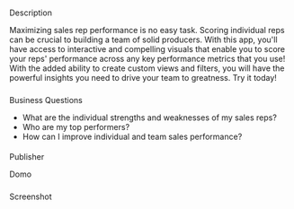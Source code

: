 


####
 Description

Maximizing sales rep performance is no easy task. Scoring individual reps can be crucial to building a team of solid producers. With this app, you'll have access to interactive and compelling visuals that enable you to score your reps' performance across any key performance metrics that you use! With the added ability to create custom views and filters, you will have the powerful insights you need to drive your team to greatness. Try it today!

###
 Business Questions


* What are the individual strengths and weaknesses of my sales reps?
* Who are my top performers?
* How can I improve individual and team sales performance?


####
 Publisher

Domo

###
 Screenshot

###


